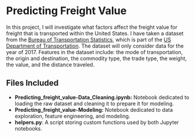 # Predicting Freight Value

In this project, I will investigate what factors affect the freight value for freight that is transported within the 
United States. I have taken a dataset from the [Bureau of Transportation Statistics](https://www.bts.gov), which is 
part of the [US Department of Transportation](https://www.transportation.gov). The dataset will only consider data for 
the year of 2017. Features in the dataset include: the mode of transportation, the origin and destination, the 
commodity type, the trade type, the weight, the value, and the distance traveled.

## Files Included
* **Predicting_freight_value-Data_Cleaning.ipynb:** Notebook dedicated to loading the raw dataset and cleaning it to
 prepare it for modeling.
* **Predicting_freight_value-Modeling:** Notebook dedicated to data exploration, feature engineering, and modeling.
* **helpers.py**: A script storing custom functions used by both Jupyter notebooks.